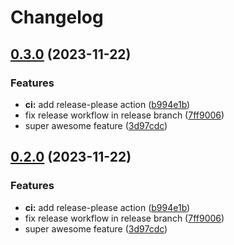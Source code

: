 # Changelog

## [0.3.0](https://github.com/grafana/loki-release/compare/v0.2.0...v0.3.0) (2023-11-22)


### Features

* **ci:** add release-please action ([b994e1b](https://github.com/grafana/loki-release/commit/b994e1bb5a36e7f6e1f0134a1ea104143d0bce3f))
* fix release workflow in release branch ([7ff9006](https://github.com/grafana/loki-release/commit/7ff900604b0497b1eda3ecf1aaa542e22deb98d0))
* super awesome feature ([3d97cdc](https://github.com/grafana/loki-release/commit/3d97cdc45d7ac113b75da1376b0537f4d5b8d971))

## [0.2.0](https://github.com/grafana/loki-release/compare/v0.1.0...v0.2.0) (2023-11-22)


### Features

* **ci:** add release-please action ([b994e1b](https://github.com/grafana/loki-release/commit/b994e1bb5a36e7f6e1f0134a1ea104143d0bce3f))
* fix release workflow in release branch ([7ff9006](https://github.com/grafana/loki-release/commit/7ff900604b0497b1eda3ecf1aaa542e22deb98d0))
* super awesome feature ([3d97cdc](https://github.com/grafana/loki-release/commit/3d97cdc45d7ac113b75da1376b0537f4d5b8d971))
